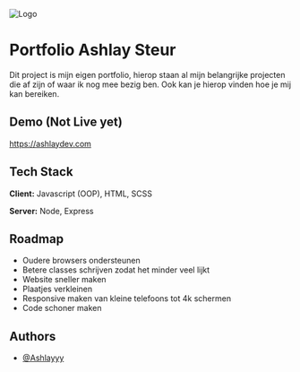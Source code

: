 ![Logo](https://ashlaydev.com/images/Logo/Logo-Ash.webp)


# Portfolio Ashlay Steur

Dit project is mijn eigen portfolio, hierop staan al mijn belangrijke projecten die af zijn of waar ik nog mee bezig ben. Ook kan je hierop vinden hoe je mij kan bereiken.

## Demo (Not Live yet)

https://ashlaydev.com


## Tech Stack

**Client:** Javascript (OOP), HTML, SCSS

**Server:** Node, Express


## Roadmap

- Oudere browsers ondersteunen
- Betere classes schrijven zodat het minder veel lijkt
- Website sneller maken
- Plaatjes verkleinen
- Responsive maken van kleine telefoons tot 4k schermen
- Code schoner maken


## Authors

- [@Ashlayyy](https://www.github.com/Ashlayyy)


